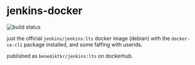 # jenkins-docker

![build status](https://jenkins.sudo.is/buildStatus/icon?job=jenkins-docker&style=flat-square)

just the official `jenkins/jenkins:lts` docker image (debian) with the `docker-ce-cli` package installed, and some faffing with userids.

published as `benediktkr/jenkins:lts` on dockerhub.
